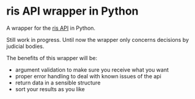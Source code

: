 # ris API wrapper in Python

A wrapper for the [ris API](https://data.bka.gv.at/ris/api/v2.5/Help) in Python.

Still work in progress. Until now the wrapper only concerns decisions by judicial bodies.

The benefits of this wrapper will be:
- argument validation to make sure you receive what you want
- proper error handling to deal with known issues of the api
- return data in a sensible structure
- sort your results as you like